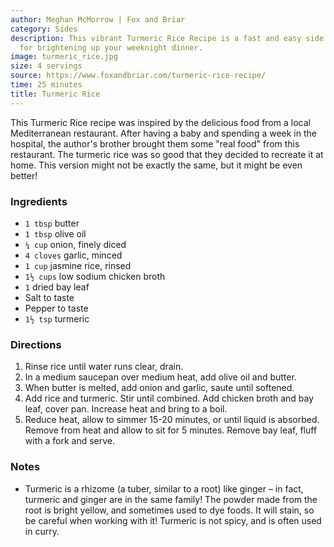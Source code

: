 ```yaml
---
author: Meghan McMorrow | Fox and Briar
category: Sides
description: This vibrant Turmeric Rice Recipe is a fast and easy side dish perfect
  for brightening up your weeknight dinner.
image: turmeric_rice.jpg
size: 4 servings
source: https://www.foxandbriar.com/turmeric-rice-recipe/
time: 25 minutes
title: Turmeric Rice
---
```


This Turmeric Rice recipe was inspired by the delicious food from a local Mediterranean restaurant. After having a baby and spending a week in the hospital, the author's brother brought them some "real food" from this restaurant. The turmeric rice was so good that they decided to recreate it at home. This version might not be exactly the same, but it might be even better!

### Ingredients

* `1 tbsp` butter
* `1 tbsp` olive oil
* `¼ cup` onion, finely diced
* `4 cloves` garlic, minced
* `1 cup` jasmine rice, rinsed
* `1½ cups` low sodium chicken broth
* `1` dried bay leaf
* Salt to taste
* Pepper to taste
* `1½ tsp` turmeric

### Directions

1. Rinse rice until water runs clear, drain.
2. In a medium saucepan over medium heat, add olive oil and butter.
3. When butter is melted, add onion and garlic, saute until softened.
4. Add rice and turmeric. Stir until combined. Add chicken broth and bay leaf, cover pan. Increase heat and bring to a boil.
5. Reduce heat, allow to simmer 15-20 minutes, or until liquid is absorbed. Remove from heat and allow to sit for 5 minutes. Remove bay leaf, fluff with a fork and serve.

### Notes

- Turmeric is a rhizome (a tuber, similar to a root) like ginger – in fact, turmeric and ginger are in the same family! The powder made from the root is bright yellow, and sometimes used to dye foods. It will stain, so be careful when working with it! Turmeric is not spicy, and is often used in curry.